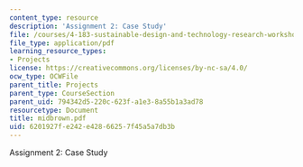 ```yaml
---
content_type: resource
description: 'Assignment 2: Case Study'
file: /courses/4-183-sustainable-design-and-technology-research-workshop-spring-2004/6201927fe242e42866257f45a5a7db3b_midbrown.pdf
file_type: application/pdf
learning_resource_types:
- Projects
license: https://creativecommons.org/licenses/by-nc-sa/4.0/
ocw_type: OCWFile
parent_title: Projects
parent_type: CourseSection
parent_uid: 794342d5-220c-623f-a1e3-8a55b1a3ad78
resourcetype: Document
title: midbrown.pdf
uid: 6201927f-e242-e428-6625-7f45a5a7db3b
---
```

Assignment 2: Case Study